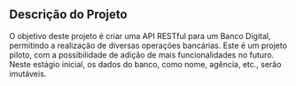 ## Descrição do Projeto
O objetivo deste projeto é criar uma API RESTful para um Banco Digital, permitindo a realização de diversas operações bancárias. Este é um projeto piloto, com a possibilidade de adição de mais funcionalidades no futuro. Neste estágio inicial, os dados do banco, como nome, agência, etc., serão imutáveis.
